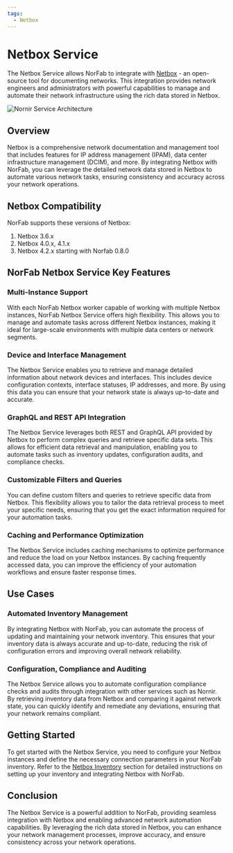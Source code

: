 ```yaml
---
tags:
  - Netbox
---
```


# Netbox Service

The Netbox Service allows NorFab to integrate with [Netbox](https://github.com/netbox-community/netbox) - an open-source tool for documenting networks. This integration provides network engineers and administrators with powerful capabilities to manage and automate their network infrastructure using the rich data stored in Netbox.

![Nornir Service Architecture](../../images/Netbox_Service.jpg)

## Overview

Netbox is a comprehensive network documentation and management tool that includes features for IP address management (IPAM), data center infrastructure management (DCIM), and more. By integrating Netbox with NorFab, you can leverage the detailed network data stored in Netbox to automate various network tasks, ensuring consistency and accuracy across your network operations.

## Netbox Compatibility

NorFab supports these versions of Netbox:

1. Netbox 3.6.x
2. Netbox 4.0.x, 4.1.x
3. Netbox 4.2.x starting with Norfab 0.8.0

## NorFab Netbox Service Key Features

### Multi-Instance Support

With each NorFab Netbox worker capable of working with multiple Netbox instances, NorFab Netbox Service offers high flexibility. This allows you to manage and automate tasks across different Netbox instances, making it ideal for large-scale environments with multiple data centers or network segments.

### Device and Interface Management

The Netbox Service enables you to retrieve and manage detailed information about network devices and interfaces. This includes device configuration contexts, interface statuses, IP addresses, and more. By using this data you can  ensure that your network state is always up-to-date and accurate.

### GraphQL and REST API Integration

The Netbox Service leverages both REST and GraphQL API provided by Netbox to perform complex queries and retrieve specific data sets. This allows for efficient data retrieval and manipulation, enabling you to automate tasks such as inventory updates, configuration audits, and compliance checks.

### Customizable Filters and Queries

You can define custom filters and queries to retrieve specific data from Netbox. This flexibility allows you to tailor the data retrieval process to meet your specific needs, ensuring that you get the exact information required for your automation tasks.

### Caching and Performance Optimization

The Netbox Service includes caching mechanisms to optimize performance and reduce the load on your Netbox instances. By caching frequently accessed data, you can improve the efficiency of your automation workflows and ensure faster response times.

## Use Cases

### Automated Inventory Management

By integrating Netbox with NorFab, you can automate the process of updating and maintaining your network inventory. This ensures that your inventory data is always accurate and up-to-date, reducing the risk of configuration errors and improving overall network reliability.

### Configuration, Compliance and Auditing

The Netbox Service allows you to automate configuration compliance checks and audits through integration with other services such as Nornir. By retrieving inventory data from Netbox and comparing it against network state, you can quickly identify and remediate any deviations, ensuring that your network remains compliant.

## Getting Started

To get started with the Netbox Service, you need to configure your Netbox instances and define the necessary connection parameters in your NorFab inventory. Refer to the [Netbox Inventory](services_netbox_service_inventory.md) section for detailed instructions on setting up your inventory and integrating Netbox with NorFab.

## Conclusion

The Netbox Service is a powerful addition to NorFab, providing seamless integration with Netbox and enabling advanced network automation capabilities. By leveraging the rich data stored in Netbox, you can enhance your network management processes, improve accuracy, and ensure consistency across your network operations.

